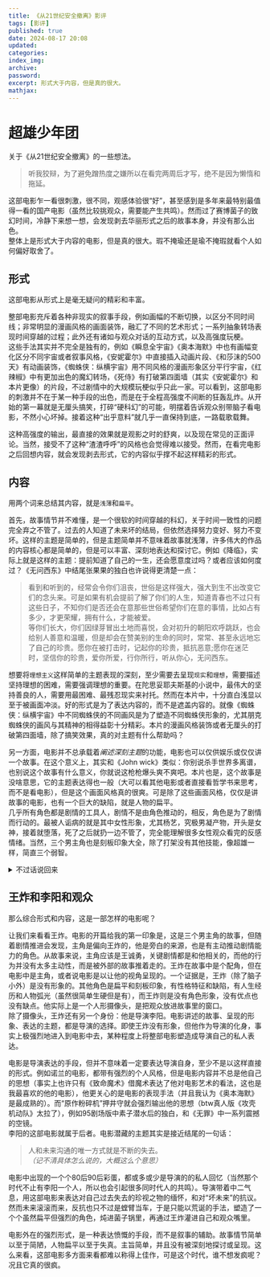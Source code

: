 ```yaml
---
title: 《从21世纪安全撤离》影评
tags: [影评]
published: true
date: 2024-08-17 20:08
updated:
categories:
index_img:
archive:
password:
excerpt: 形式大于内容，但是真的很大。
mathjax:
---
```

# 超雄少年团
关于《从21世纪安全撤离》的一些想法。
> 听我狡辩，为了避免蹭热度之嫌所以在看完两周后才写，绝不是因为懒惰和拖延。

这部电影乍一看很刺激，很不同，观感体验很“好”，甚至感到是多年来最特别最值得一看的国产电影（虽然比较挑观众，需要能产生共鸣）。然而过了赛博菌子的致幻时间，冷静下来想一想，会发现剥去华丽形式之后的故事本身，并没有那么出色。  
整体上是形式大于内容的电影，但是真的很大。瑕不掩瑜还是瑜不掩瑕就看个人如何偏好取舍了。

## 形式
这部电影从形式上是毫无疑问的精彩和丰富。

整部电影充斥着各种非现实的叙事手段，例如画幅的不断切换，以区分不同时间线；非常明显的漫画风格的画面装饰，融汇了不同的艺术形式；一系列抽象转场表现时间穿越的过程；此外还有诸如与观众对话的互动方式，以及高强度玩梗。  
这些手法其实并不完全是独有的，例如《瞬息全宇宙》《奥本海默》中也有画幅变化区分不同宇宙或者叙事风格，《安妮霍尔》中直接插入动画片段、《和莎沫的500天》有动画装饰，《蜘蛛侠：纵横宇宙》用不同风格的漫画形象区分平行宇宙，《红辣椒》中有更加出色的魔幻转场，《死侍》有打破第四面墙（其实《安妮霍尔》和本片更像）的片段，不过剧情中的大规模玩梗似乎只此一家。可以看到，这部电影的刺激并不在于某一种手段的出色，而是在于全程高强度不间断的狂轰乱炸。从开始的第一幕就是无厘头搞笑，打碎“硬科幻”的可能，明摆着告诉观众别带脑子看电影，不然小心坏掉。接着这种“出乎意料”就几乎一直保持到底，一路载歌载舞。

这种高强度的输出，最直接的效果就是观影之时的舒爽，以及现在常见的正面评论。当然，接受不了这种“渣渣呼呼”的风格也会觉得难以接受。然而，在看完电影之后回想内容，就会发现剥去形式，它的内容似乎撑不起这样精彩的形式。

## 内容

用两个词来总结其内容，就是`浅薄`和`扁平`。

首先，故事情节并不难懂，是一个很软的时间穿越的科幻，关于时间一致性的问题完全弃之不管了。过去的人知道了未来坏的结局，但依然选择努力变好、努力不变坏。这样的主题是简单的，但是主题简单并不意味着故事就浅薄，许多伟大的作品的内容核心都是简单的，但是可以丰富、深刻地表达和探讨它。例如《降临》，实际上就是这样的主题：提前知道了自己的一生，还会愿意度过吗？或者应该如何度过？《无问西东》中结尾张果果的独白也许说得更清楚一点：
> 看到和听到的，经常会令你们沮丧，世俗是这样强大，强大到生不出改变它们的念头来。可是如果有机会提前了解了你们的人生，知道青春也不过只有这些日子，不知你们是否还会在意那些世俗希望你们在意的事情，比如占有多少，才更荣耀，拥有什么，才能被爱。  
等你们长大，你们因绿芽冒出土地而喜悦，会对初升的朝阳欢呼跳跃，也会给别人善意和温暖，但是却会在赞美别的生命的同时，常常、甚至永远地忘了自己的珍贵。愿你在被打击时，记起你的珍贵，抵抗恶意;愿你在迷茫时，坚信你的珍贵，爱你所爱，行你所行，听从你心，无问西东。

想要将`理想主义`这样简单的主题表现的深刻，至少需要去呈现`现实`和`理想`，需要描述坚持理想的困难，需要强调理想的重要。在陀思妥耶夫斯基的小说中，最伟大的坚持善良的人，需要用最困难、最残忍现实来衬托。然而在本片中，十分直白浅显以至于被画面冲淡。好的形式是为了表达内容的，而不是遮盖内容的。就像《蜘蛛侠：纵横宇宙》中不同蜘蛛侠的不同画风是为了塑造不同蜘蛛侠形象的，尤其朋克蜘蛛侠的画风与其精神的相得益彰十分精彩。本片的漫画风格装饰或者无厘头的打破第四面墙，除了搞笑效果，真的对主题有什么帮助吗？

另一方面，电影并不总承载着*阐述深刻主题*的功能，电影也可以仅供娱乐或仅仅讲一个故事。在这个意义上，其实和《John wick》类似：你别说杀手世界多离谱，也别说这个故事有什么意义，你就说这枪枪爆头爽不爽吧。本片也是，这个故事是没啥意思，它的主题表达得也一般（大可以看其他电影或者直接看哲学书来思考，而不是看电影），但是这个画面风格真的很爽。可是除了这些画面风格，仅仅是讲故事的电影，也有一个巨大的缺陷，就是人物的扁平。  
几乎所有角色都是剧情的工具人，剧情不是由角色推动的，相反，角色是为了剧情而行动的。最被人诟病的就是其中女性形象，尤其杨艺，究极男凝产物，开头是女神，接着就堕落，死了之后就扔一边不管了，完全能理解很多女性观众看完的反感情绪。当然，三个男主角也是刻板印象大全，除了打架没有其他技能，像超雄一样，简直三个弱智。
<details><summary>不过话说回来</summary>
如果只会用（田园）女权视角解读，并且除此之外没有其他审美能力，然后哔哔赖赖吵吵嚷嚷，那只能说失去了太多看电影的体验。以及，真的很吵闹。
</details>

## 王炸和李阳和观众
那么综合形式和内容，这是一部怎样的电影呢？

让我们来看看王炸。电影的开篇给我的第一印象是，这是三个男主角的故事，但随着剧情推进会发现，主角是偏向王炸的，他是旁白的来源，也是有主动推动剧情能力的角色。从故事来说，主角应该是王诚勇，关键剧情都是和他相关的，而他的行为并没有太多主动性，而是被外部的故事推着走的。王炸在故事中是个配角，但在电影中是主角，或者说电影是以让他的视角呈现的。一个证据是，王炸（除了脑子小外）是没有形象的。其他角色是扁平和刻板印象，有性格特征和缺陷，有人生经历和人物弧光（虽然很简单生硬但是有），而王炸则是没有角色形象，没有优点也没有缺点。他实际上是一个人形摄像头，是把观众放进故事里的窗口。  
除了摄像头，王炸还有另一个身份：他是导演李阳。电影讲述的故事、呈现的形象、表达的主题，都是导演的选择。即使王炸没有形象，但他作为导演的化身，事实上极强烈地进入到电影中去，某种程度上将整部电影塑造成导演自己的私人表达。

电影是导演表达的手段，但并不意味着一定要表达导演自身，至少不是以这样直接的形式。例如诺兰的电影，都带有强烈的个人风格，但是电影内容并不总是他自己的思想（事实上也许只有《致命魔术》借魔术表达了他对电影艺术的看法，这也是我最喜欢的他的电影），他更关心的是电影的表现手法（并且我认为《奥本海默》是最成熟的）。而“原作粉碎机”押井守就会强烈输出他的思想（btw真人版《攻壳机动队》太拉了），例如95剧场版中素子潜水后的独白，和《无罪》中一系列震撼的空镜。  
李阳的这部电影就属于后者。电影潜藏的主题其实是接近结尾的一句话：
> 人和未来沟通的唯一方式就是不断的失去。  
*（记不清具体怎么说的，大概这么个意思）*

电影中出现的一个个80后90后彩蛋，都或多或少是导演的的私人回忆（当然那个时代不止有李阳一个人，所以也会引起很多同时代人的共鸣）。导演带着中二气息，用这部电影来表达对自己过去失去的珍视之物的缅怀，和对“坏未来”的抗议。然而未来滚滚而来，反抗也只不过是螳臂当车，于是只能以荒诞的手法，塑造了一个个虽然扁平但强烈的角色，炖进菌子锅里，再通过王炸灌进自己和观众嘴里。

电影外在的强烈形式，是一种表达愤慨的手段，而不是叙事的辅助。故事情节简单以至于简陋，人物扁平以至于失真。主旨简单，并且没有被深刻地探讨或呈现。这么来看，这部电影多方面来看都难以称得上佳作，可是这个时代，谁不想发疯呢？况且它真的很疯。
